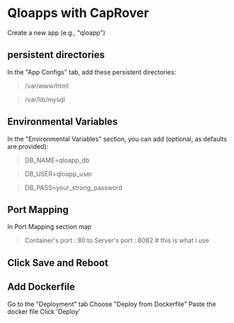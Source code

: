 # Qloapps with CapRover

Create a new app (e.g., "qloapp")

## persistent directories
In the "App Configs" tab, add these persistent directories:

> /var/www/html

> /var/lib/mysql

## Environmental Variables
In the "Environmental Variables" section, you can add (optional, as defaults are provided):
> DB_NAME=qloapp_db

> DB_USER=qloapp_user

> DB_PASS=your_strong_password

## Port Mapping
In Port Mapping section map  
> Container's port : 80
to
> Server's port : 8082 # this is what i use
## Click Save and Reboot
## Add Dockerfile
Go to the "Deployment" tab
Choose "Deploy from Dockerfile"
Paste the docker file
Click 'Deploy'
